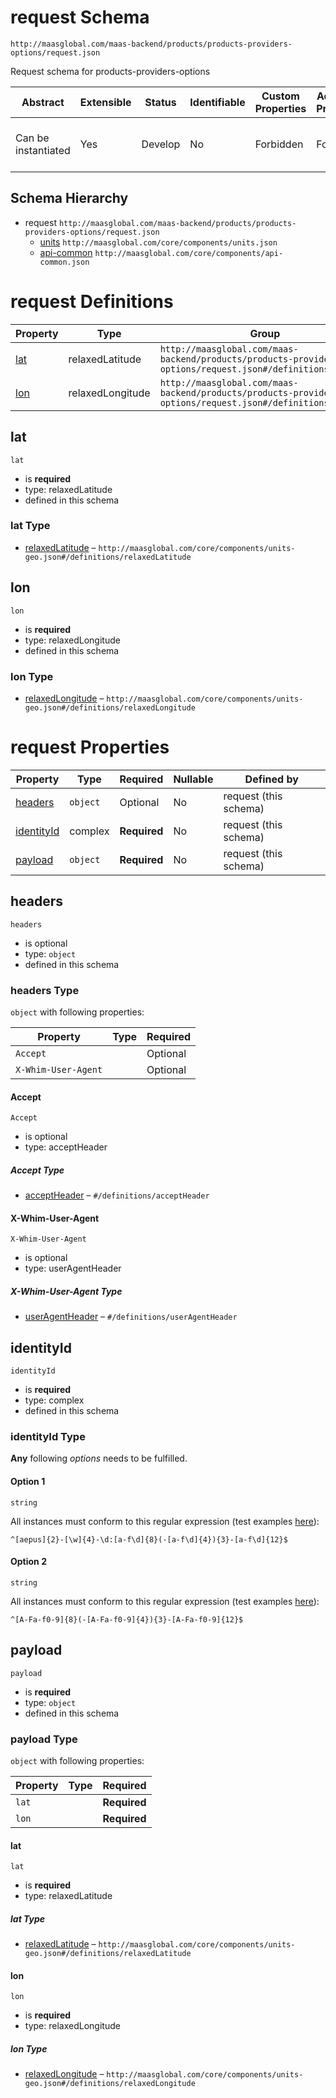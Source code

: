 # request Schema

```
http://maasglobal.com/maas-backend/products/products-providers-options/request.json
```

Request schema for products-providers-options

| Abstract            | Extensible | Status  | Identifiable | Custom Properties | Additional Properties | Defined In                                                                    |
| ------------------- | ---------- | ------- | ------------ | ----------------- | --------------------- | ----------------------------------------------------------------------------- |
| Can be instantiated | Yes        | Develop | No           | Forbidden         | Forbidden             | [maas-backend/products/products-providers-options/request.json](request.json) |

## Schema Hierarchy

- request `http://maasglobal.com/maas-backend/products/products-providers-options/request.json`
  - [units](../../../core/components/units.md) `http://maasglobal.com/core/components/units.json`
  - [api-common](../../../core/components/api-common.md) `http://maasglobal.com/core/components/api-common.json`

# request Definitions

| Property    | Type             | Group                                                                                                      |
| ----------- | ---------------- | ---------------------------------------------------------------------------------------------------------- |
| [lat](#lat) | relaxedLatitude  | `http://maasglobal.com/maas-backend/products/products-providers-options/request.json#/definitions/payload` |
| [lon](#lon) | relaxedLongitude | `http://maasglobal.com/maas-backend/products/products-providers-options/request.json#/definitions/payload` |

## lat

`lat`

- is **required**
- type: relaxedLatitude
- defined in this schema

### lat Type

- [relaxedLatitude](units-geo.md) – `http://maasglobal.com/core/components/units-geo.json#/definitions/relaxedLatitude`

## lon

`lon`

- is **required**
- type: relaxedLongitude
- defined in this schema

### lon Type

- [relaxedLongitude](units-geo.md) –
  `http://maasglobal.com/core/components/units-geo.json#/definitions/relaxedLongitude`

# request Properties

| Property                  | Type     | Required     | Nullable | Defined by            |
| ------------------------- | -------- | ------------ | -------- | --------------------- |
| [headers](#headers)       | `object` | Optional     | No       | request (this schema) |
| [identityId](#identityid) | complex  | **Required** | No       | request (this schema) |
| [payload](#payload)       | `object` | **Required** | No       | request (this schema) |

## headers

`headers`

- is optional
- type: `object`
- defined in this schema

### headers Type

`object` with following properties:

| Property            | Type | Required |
| ------------------- | ---- | -------- |
| `Accept`            |      | Optional |
| `X-Whim-User-Agent` |      | Optional |

#### Accept

`Accept`

- is optional
- type: acceptHeader

##### Accept Type

- [acceptHeader](api-common.md) – `#/definitions/acceptHeader`

#### X-Whim-User-Agent

`X-Whim-User-Agent`

- is optional
- type: userAgentHeader

##### X-Whim-User-Agent Type

- [userAgentHeader](api-common.md) – `#/definitions/userAgentHeader`

## identityId

`identityId`

- is **required**
- type: complex
- defined in this schema

### identityId Type

**Any** following _options_ needs to be fulfilled.

#### Option 1

`string`

All instances must conform to this regular expression (test examples
[here](<https://regexr.com/?expression=%5E%5Baepus%5D%7B2%7D-%5B%5Cw%5D%7B4%7D-%5Cd%3A%5Ba-f%5Cd%5D%7B8%7D(-%5Ba-f%5Cd%5D%7B4%7D)%7B3%7D-%5Ba-f%5Cd%5D%7B12%7D%24>)):

```regex
^[aepus]{2}-[\w]{4}-\d:[a-f\d]{8}(-[a-f\d]{4}){3}-[a-f\d]{12}$
```

#### Option 2

`string`

All instances must conform to this regular expression (test examples
[here](<https://regexr.com/?expression=%5E%5BA-Fa-f0-9%5D%7B8%7D(-%5BA-Fa-f0-9%5D%7B4%7D)%7B3%7D-%5BA-Fa-f0-9%5D%7B12%7D%24>)):

```regex
^[A-Fa-f0-9]{8}(-[A-Fa-f0-9]{4}){3}-[A-Fa-f0-9]{12}$
```

## payload

`payload`

- is **required**
- type: `object`
- defined in this schema

### payload Type

`object` with following properties:

| Property | Type | Required     |
| -------- | ---- | ------------ |
| `lat`    |      | **Required** |
| `lon`    |      | **Required** |

#### lat

`lat`

- is **required**
- type: relaxedLatitude

##### lat Type

- [relaxedLatitude](units-geo.md) – `http://maasglobal.com/core/components/units-geo.json#/definitions/relaxedLatitude`

#### lon

`lon`

- is **required**
- type: relaxedLongitude

##### lon Type

- [relaxedLongitude](units-geo.md) –
  `http://maasglobal.com/core/components/units-geo.json#/definitions/relaxedLongitude`
